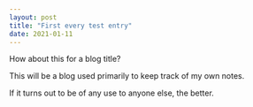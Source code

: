 ```yaml
---
layout: post
title: "First every test entry"
date: 2021-01-11
---
```


How about this for a blog title?

This will be a blog used primarily to keep track of my own notes.

If it turns out to be of any use to anyone else, the better.
